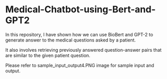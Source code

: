 # Medical-Chatbot-using-Bert-and-GPT2

In this repository, I have shown how we can use BioBert and GPT-2 to generate answer to the medical questions asked by a patient. 

It also involves retrieving previously answered question-answer pairs that are similar to the given patient question. 

Please refer to sample_input_output4.PNG image for sample input and output.

